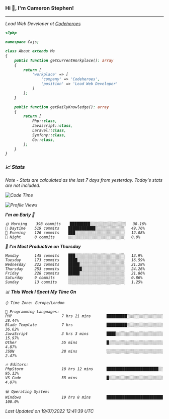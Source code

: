 ### Hi 👋, I'm Cameron Stephen!
<hr>
<p><em>Lead Web Developer at <a href="https://codeheroes.co.uk">Codeheroes</a></p>


```php
<?php

namespace Cajs;

class About extends Me
{
    public function getCurrentWorkplace(): array
    {
        return [
            'workplace' => [
                'company' => 'Codeheroes',
                'position' => 'Lead Web Developer'
            ]
        ];
    }

    public function getDailyKnowledge(): array
    {
        return [
            Php::class,
            Javascript::class,
            Laravel::class,
            Symfony::class,
            Go::class,
        ];
    }
}
```

### 📈 Stats
<p><em>Note - Stats are calculated as the last 7 days from yesterday. Today's stats are not included.</em></p>


<!--START_SECTION:waka-->
![Code Time](http://img.shields.io/badge/Code%20Time-3%2C026%20hrs%2035%20mins-blue)

![Profile Views](http://img.shields.io/badge/Profile%20Views-0-blue)

**I'm an Early 🐤** 

```text
🌞 Morning    398 commits    █████████░░░░░░░░░░░░░░░░   38.16% 
🌆 Daytime    519 commits    ████████████░░░░░░░░░░░░░   49.76% 
🌃 Evening    126 commits    ███░░░░░░░░░░░░░░░░░░░░░░   12.08% 
🌙 Night      0 commits      ░░░░░░░░░░░░░░░░░░░░░░░░░   0.0%

```
📅 **I'm Most Productive on Thursday** 

```text
Monday       145 commits    ███░░░░░░░░░░░░░░░░░░░░░░   13.9% 
Tuesday      173 commits    ████░░░░░░░░░░░░░░░░░░░░░   16.59% 
Wednesday    222 commits    █████░░░░░░░░░░░░░░░░░░░░   21.28% 
Thursday     253 commits    ██████░░░░░░░░░░░░░░░░░░░   24.26% 
Friday       228 commits    █████░░░░░░░░░░░░░░░░░░░░   21.86% 
Saturday     9 commits      ░░░░░░░░░░░░░░░░░░░░░░░░░   0.86% 
Sunday       13 commits     ░░░░░░░░░░░░░░░░░░░░░░░░░   1.25%

```


📊 **This Week I Spent My Time On** 

```text
⌚︎ Time Zone: Europe/London

💬 Programming Languages: 
PHP                      7 hrs 21 mins       █████████░░░░░░░░░░░░░░░░   38.44% 
Blade Template           7 hrs               █████████░░░░░░░░░░░░░░░░   36.62% 
JavaScript               3 hrs 3 mins        ████░░░░░░░░░░░░░░░░░░░░░   15.97% 
Other                    55 mins             █░░░░░░░░░░░░░░░░░░░░░░░░   4.87% 
JSON                     28 mins             ░░░░░░░░░░░░░░░░░░░░░░░░░   2.47%

🔥 Editors: 
PhpStorm                 18 hrs 12 mins      ███████████████████████░░   95.13% 
VS Code                  55 mins             █░░░░░░░░░░░░░░░░░░░░░░░░   4.87%

💻 Operating System: 
Windows                  19 hrs 8 mins       █████████████████████████   100.0%

```


 Last Updated on 19/07/2022 12:41:39 UTC
<!--END_SECTION:waka-->
